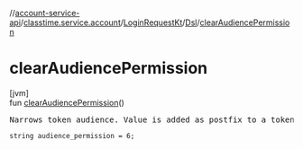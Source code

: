 //[account-service-api](../../../../index.md)/[classtime.service.account](../../index.md)/[LoginRequestKt](../index.md)/[Dsl](index.md)/[clearAudiencePermission](clear-audience-permission.md)

# clearAudiencePermission

[jvm]\
fun [clearAudiencePermission](clear-audience-permission.md)()

<pre>
Narrows token audience. Value is added as postfix to a token role's audience.
</pre>

<code>string audience_permission = 6;</code>
